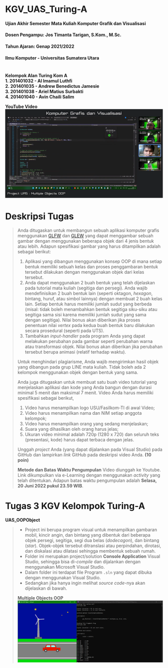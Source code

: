 # KGV_UAS_Turing-A
#### Ujian Akhir Semester Mata Kuliah Komputer Grafik dan Visualisasi
#### Dosen Pengampu: Jos Timanta Tarigan, S.Kom., M.Sc.
#### Tahun Ajaran: Genap 2021/2022
#### Ilmu Komputer - Universitas Sumatera Utara

# 
**Kelompok Alan Turing Kom A**  
**1. 201401032 - Al Imamul Luthfi**  
**2. 201401035 - Andrew Benedictus Jamesie**  
**3. 201401038 - Ariel Matius Surbakti**  
**4. 201401040 - Avin Chaili Salim**  

**YouTube Video**  
[![YouTube Video](screenshot/YouTube.png)](https://youtu.be/ksXUJGiT_Z4)

# 
# Deskripsi Tugas
> Anda ditugaskan untuk membangun sebuah aplikasi komputer grafis menggunakan [GLFW](https://www.glfw.org "Graphics Library Framework") dan [GLEW](http://glew.sourceforge.net "OpenGL Extension Wrangler Library") yang dapat menggambar sebuah gambar dengan menggunakan beberapa objek dari 4 jenis bentuk atau lebih. Adapun spesifikasi gambar yang harus ditampilkan adalah sebagai berikut:
> 1. Aplikasi yang dibangun menggunakan konsep OOP di mana setiap bentuk memiliki sebuah kelas dan proses penggambaran bentuk tersebut dilakukan dengan menggunakan objek dari kelas tersebut.
> 2. Anda dapat menggunakan 2 buah bentuk yang telah dijelaskan pada tutorial mata kuliah (segitiga dan persegi). Anda wajib mendefinisikan 2 buah bentuk lain (seperti oktagon, _hexagon_, bintang, huruf, atau simbol lainnya) dengan membuat 2 buah kelas lain. Setiap bentuk harus memiliki jumlah sudut yang berbeda (misal: tidak boleh menambahkan bentuk segitiga siku-siku atau segitiga sama sisi karena memiliki jumlah sudut yang sama dengan segitiga). Nilai bonus akan diberikan jika proses penentuan nilai _vertex_ pada kedua buah bentuk baru dilakukan secara prosedural (seperti pada UTS).
> 3. Tambahkan _input-handler_ pada program Anda yang dapat melakukan perubahan pada gambar seperti perubahan warna atau transformasi objek. Nilai bonus akan diberikan jika perubahan tersebut berupa animasi (relatif terhadap waktu).
> 
> Untuk menghindari plagiarisme, Anda wajib mengirimkan hasil objek yang dibangun pada grup LINE mata kuliah. Tidak boleh ada 2 kelompok menggunakan objek dengan bentuk yang sama.
> 
> Anda juga ditugaskan untuk membuat satu buah video tutorial yang menjelaskan aplikasi dan kode yang Anda bangun dengan durasi minimal 5 menit dan maksimal 7 menit. Video Anda harus memiliki spesifikasi sebagai berikut,
> 1. Video harus menampilkan logo USU/Fasilkom-TI di awal Video;
> 2. Video harus menampilkan nama dan NIM setiap anggota kelompok;
> 3. Video harus menampilkan orang yang sedang menjelaskan;
> 4. Suara yang dihasilkan oleh orang harus jelas;
> 5. Ukuran video minimal adalah 720p (1280 x 720) dan seluruh teks (presentasi, kode) harus dapat terbaca dengan jelas.
> 
> Unggah _project_ Anda (yang dapat dijalankan pada Visual Studio) pada GitHub dan lampirkan _link_ GitHub pada deskripsi video Anda. **(10 poin)**
> 
> **Metode dan Batas Waktu Pengumpulan**
> Video diunggah ke Youtube. Link dikumpulkan via e-Learning dengan menggunakan _activity_ yang telah ditentukan. Adapun batas waktu pengumpulan adalah **Selasa, 20 Juni 2022 pukul 23.59 WIB**.

# 
# Tugas 3 KGV Kelompok Turing-A
**UAS_OOPObject**
> - Project ini berupa program visual untuk menampilkan gambaran mobil, kincir angin, dan bintang yang dibentuk dari beberapa objek persegi, segitiga, segi dua belas (_dodecagon_), dan bintang (_star_). Objek-objek tersebut ditranslasi atau perpindahan, dirotasi, dan diskalasi atau dilatasi sehingga membentuk sebuah rumah.
> - Folder ini merupakan project/solution **Console Application** Visual Studio, sehingga bisa di-_compile_ dan dijalankan dengan menggunakan Microsoft Visual Studio.
> - Dalam folder ini terdapat file Program `.sln` yang dapat dibuka dengan menggunakan Visual Studio.
> - Sedangkan jika hanya ingin melihat _source code_-nya akan dijelaskan di bawah.
> 
> **Multiple Objects OOP**  
> ![Screenshot UAS KGV](screenshot/UAS_OOPObject.png)
